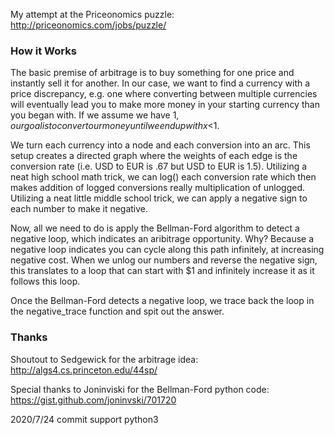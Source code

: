 My attempt at the Priceonomics puzzle: http://priceonomics.com/jobs/puzzle/

### How it Works

The basic premise of arbitrage is to buy something for one price and instantly sell it for another. In our case, we want to find a currency with a price discrepancy, e.g. one where converting between multiple currencies will eventually lead you to make more money in your starting currency than you began with. If we assume we have $1, our goal is to convert our money until we end up with x<$1.

We turn each currency into a node and each conversion into an arc. This setup creates a directed graph where the weights of each edge is the conversion rate (i.e. USD to EUR is .67 but USD to EUR is 1.5). Utilizing a neat high school math trick, we can log() each conversion rate which then makes addition of logged conversions really multiplication of unlogged. Utilizing a neat little middle school trick, we can apply a negative sign to each number to make it negative. 

Now, all we need to do is apply the Bellman-Ford algorithm to detect a negative loop, which indicates an aribitrage opportunity. Why? Because a negative loop indicates you can cycle along this path infinitely, at increasing negative cost. When we unlog our numbers and reverse the negative sign, this translates to a loop that can start with $1 and infinitely increase it as it follows this loop.

Once the Bellman-Ford detects a negative loop, we trace back the loop in the negative_trace function and spit out the answer.

### Thanks

Shoutout to Sedgewick for the arbitrage idea: http://algs4.cs.princeton.edu/44sp/

Special thanks to Joninviski for the Bellman-Ford python code: https://gist.github.com/joninvski/701720

2020/7/24 commit
support python3
